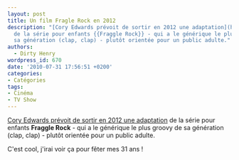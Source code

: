 ```yaml
---
layout: post
title: Un film Fragle Rock en 2012
description: "[Cory Edwards prévoit de sortir en 2012 une adaptation](http://www.imdb.com/title/tt0481649/)
  de la série pour enfants {{Fraggle Rock}} - qui a le générique le plus groovy de
  sa génération (clap, clap) - plutôt orientée pour un public adulte."
authors:
  - Dirty Henry
wordpress_id: 670
date: '2010-07-31 17:56:51 +0200'
categories:
- Catégories
tags:
- Cinéma
- TV Show
---
```

[Cory Edwards prévoit de sortir en 2012 une adaptation](http://www.imdb.com/title/tt0481649/) de la série pour enfants __Fraggle Rock__ - qui a le générique le plus groovy de sa génération (clap, clap) - plutôt orientée pour un public adulte.

C'est cool, j'irai voir ça pour fêter mes 31 ans !

<object width="500" height="400"><param name="movie" value="http://www.youtube.com/v/6dXFWL7l7A0&amp;hl=fr_FR&amp;fs=1"></param><param name="allowFullScreen" value="true"></param><param name="allowscriptaccess" value="always"></param><embed src="http://www.youtube.com/v/6dXFWL7l7A0&amp;hl=fr_FR&amp;fs=1" type="application/x-shockwave-flash" allowscriptaccess="always" allowfullscreen="true" width="500" height="400"></embed></object>
